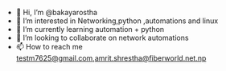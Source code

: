 - 👋 Hi, I’m @bakayarostha
- 👀 I’m interested in Networking,python ,automations and linux
- 🌱 I’m currently learning automation + python
- 💞️ I’m looking to collaborate on  network automations
- 📫 How to reach me testm7625@gmail.com,amrit.shrestha@fiberworld.net.np

<!---
bakayarostha/bakayarostha is a ✨ special ✨ repository because its `README.md` (this file) appears on your GitHub profile.
You can click the Preview link to take a look at your changes.
--->
